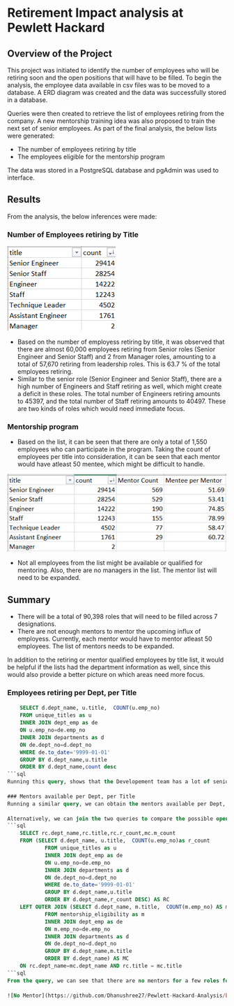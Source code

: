 # Retirement Impact analysis at Pewlett Hackard

## Overview of the Project
This project was initiated to identify the number of employees who will be retiring soon and the open positions that will have to be filled. To begin the analysis, the employee data available in csv files was to be moved to a database. A ERD diagram was created and the data was successfully stored in a database. 

Queries were then created to retrieve the list of employees retiring from the company. A new mentorship training idea was also proposed to train the next set of senior employees. As part of the final analysis, the below lists were generated:
- The number of employees retiring by title
- The employees eligible for the mentorship program

The data was stored in a PostgreSQL database and pgAdmin was used to interface.

## Results
From the analysis, the below inferences were made:

### Number of Employees retiring by Title

![Retiring Employee Count](https://github.com/Dhanushree27/Pewlett-Hackard-Analysis/blob/main/Images/Retiring_count_by_title.PNG) 

- Based on the number of employess retiring by title, it was observed that there are almost 60,000 employees retiring from Senior roles (Senior Engineer and Senior Staff) and 2 from Manager roles, amounting to a total of 57,670 retiring from leadership roles. This is 63.7 % of the total employees retiring.  
- Similar to the senior role (Senior Engineer and Senior Staff), there are a high number of Engineers and Staff retiring as well, which might create a deficit in these roles. The total number of Engineers retiring amounts to 45397, and the total number of Staff retiring amounts to 40497. These are two kinds of roles which would need immediate focus.

### Mentorship program

- Based on the list, it can be seen that there are only a total of 1,550 employees who can participate in the program. Taking the count of employees per title into consideration, it can be seen that each mentor would have atleast 50 mentee, which might be difficult to handle. 

![Mentee per Mentor](https://github.com/Dhanushree27/Pewlett-Hackard-Analysis/blob/main/Images/Mentee_per_Mentor.PNG)

- Not all employees from the list might be available or qualified for mentoring. Also, there are no managers in the list. The mentor list will need to be expanded. 

## Summary

- There will be a total of 90,398 roles that will need to be filled across 7 designations.
- There are not enough mentors to mentor the upcoming influx of employess. Currently, each mentor would have to mentor atleast 50 employees. The list of mentors needs to be expanded.

In addition to the retiring or mentor qualified employees by title list, it would be helpful if the lists had the department information as well, since this would also provide a better picture on which areas need more focus.

### Employees retiring per Dept, per Title
```sql
    SELECT d.dept_name, u.title,  COUNT(u.emp_no) 
    FROM unique_titles as u
    INNER JOIN dept_emp as de
    ON u.emp_no=de.emp_no
    INNER JOIN departments as d
    ON de.dept_no=d.dept_no
    WHERE de.to_date='9999-01-01'
    GROUP BY d.dept_name,u.title
    ORDER BY d.dept_name,count desc
```sql
Running this query, shows that the Developement team has a lot of senior employees retiring followed by Production and Sales. It can also be seen that the manager for Sales and Research departments are retiring

### Mentors available per Dept, per Title
Running a similar query, we can obtain the mentors available per Dept, per Title

Alternatively, we can join the two queries to compare the possible open positions with the mentors for each role
```sql
    SELECT rc.dept_name,rc.title,rc.r_count,mc.m_count
    FROM (SELECT d.dept_name, u.title,  COUNT(u.emp_no)as r_count
            FROM unique_titles as u
            INNER JOIN dept_emp as de
            ON u.emp_no=de.emp_no
            INNER JOIN departments as d
            ON de.dept_no=d.dept_no
            WHERE de.to_date='9999-01-01'
            GROUP BY d.dept_name,u.title
            ORDER BY d.dept_name,r_count DESC) AS RC
    LEFT OUTER JOIN (SELECT d.dept_name, m.title,  COUNT(m.emp_no) AS m_count
            FROM mentorship_eligibility as m
            INNER JOIN dept_emp as de
            ON m.emp_no=de.emp_no
            INNER JOIN departments as d
            ON de.dept_no=d.dept_no
            GROUP BY d.dept_name,m.title
            ORDER BY d.dept_name) AS MC
    ON rc.dept_name=mc.dept_name AND rc.title = mc.title                        
```sql
From the query, we can see that there are no mentors for a few roles for a few departments. Filtering for that using the where clause, we can obtain the list 

![No Mentor](https://github.com/Dhanushree27/Pewlett-Hackard-Analysis/blob/main/Images/No_Mentor.PNG)







